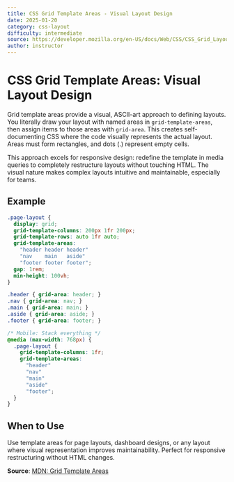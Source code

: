 ```yaml
---
title: CSS Grid Template Areas - Visual Layout Design
date: 2025-01-20
category: css-layout
difficulty: intermediate
source: https://developer.mozilla.org/en-US/docs/Web/CSS/CSS_Grid_Layout/Grid_Template_Areas
author: instructor
---
```


# CSS Grid Template Areas: Visual Layout Design

Grid template areas provide a visual, ASCII-art approach to defining layouts. You literally draw your layout with named areas in `grid-template-areas`, then assign items to those areas with `grid-area`. This creates self-documenting CSS where the code visually represents the actual layout. Areas must form rectangles, and dots (.) represent empty cells.

This approach excels for responsive design: redefine the template in media queries to completely restructure layouts without touching HTML. The visual nature makes complex layouts intuitive and maintainable, especially for teams.

## Example

```css
.page-layout {
  display: grid;
  grid-template-columns: 200px 1fr 200px;
  grid-template-rows: auto 1fr auto;
  grid-template-areas:
    "header header header"
    "nav    main   aside"
    "footer footer footer";
  gap: 1rem;
  min-height: 100vh;
}

.header { grid-area: header; }
.nav { grid-area: nav; }
.main { grid-area: main; }
.aside { grid-area: aside; }
.footer { grid-area: footer; }

/* Mobile: Stack everything */
@media (max-width: 768px) {
  .page-layout {
    grid-template-columns: 1fr;
    grid-template-areas:
      "header"
      "nav"
      "main"
      "aside"
      "footer";
  }
}
```

## When to Use

Use template areas for page layouts, dashboard designs, or any layout where visual representation improves maintainability. Perfect for responsive restructuring without HTML changes.

**Source**: [MDN: Grid Template Areas](https://developer.mozilla.org/en-US/docs/Web/CSS/CSS_Grid_Layout/Grid_Template_Areas)